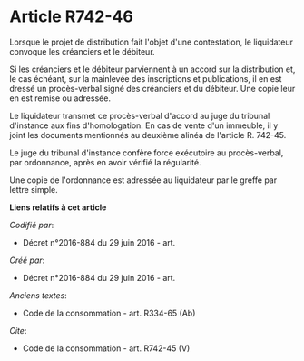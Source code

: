# Article R742-46

Lorsque le projet de distribution fait l'objet d'une contestation, le liquidateur convoque les créanciers et le débiteur. 

Si les créanciers et le débiteur parviennent à un accord sur la distribution et, le cas échéant, sur la mainlevée des
inscriptions et publications, il en est dressé un procès-verbal signé des créanciers et du débiteur. Une copie leur en est
remise ou adressée. 

Le liquidateur transmet ce procès-verbal d'accord au juge du tribunal d'instance aux fins d'homologation. En cas de vente
d'un immeuble, il y joint les documents mentionnés au deuxième alinéa de l'article R. 742-45. 

Le juge du tribunal d'instance confère force exécutoire au procès-verbal, par ordonnance, après en avoir vérifié la
régularité. 

Une copie de l'ordonnance est adressée au liquidateur par le greffe par lettre simple.

**Liens relatifs à cet article**

_Codifié par_:

  - Décret n°2016-884 du 29 juin 2016 - art.

_Créé par_:

  - Décret n°2016-884 du 29 juin 2016 - art.

_Anciens textes_:

  - Code de la consommation - art. R334-65 (Ab)

_Cite_:

  - Code de la consommation - art. R742-45 (V)
